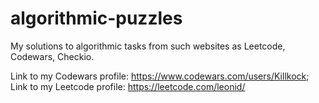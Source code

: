 # algorithmic-puzzles
My solutions to algorithmic tasks from such websites as Leetcode, Codewars, Checkio.

Link to my Codewars profile: https://www.codewars.com/users/Killkock;
Link to my Leetcode profile: https://leetcode.com/leonid/
